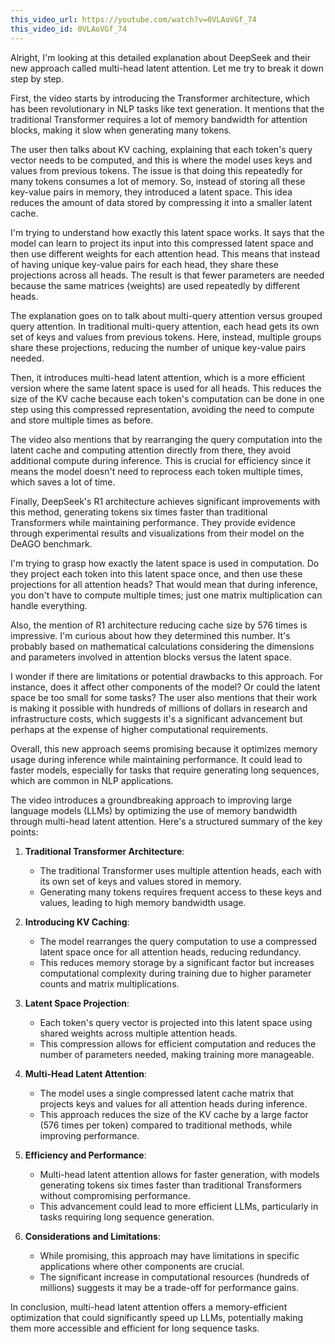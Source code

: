 ```yaml
---
this_video_url: https://youtube.com/watch?v=0VLAoVGf_74
this_video_id: 0VLAoVGf_74
---
```

<think>
Alright, I'm looking at this detailed explanation about DeepSeek and their new approach called multi-head latent attention. Let me try to break it down step by step.

First, the video starts by introducing the Transformer architecture, which has been revolutionary in NLP tasks like text generation. It mentions that the traditional Transformer requires a lot of memory bandwidth for attention blocks, making it slow when generating many tokens.

The user then talks about KV caching, explaining that each token's query vector needs to be computed, and this is where the model uses keys and values from previous tokens. The issue is that doing this repeatedly for many tokens consumes a lot of memory. So, instead of storing all these key-value pairs in memory, they introduced a latent space. This idea reduces the amount of data stored by compressing it into a smaller latent cache.

I'm trying to understand how exactly this latent space works. It says that the model can learn to project its input into this compressed latent space and then use different weights for each attention head. This means that instead of having unique key-value pairs for each head, they share these projections across all heads. The result is that fewer parameters are needed because the same matrices (weights) are used repeatedly by different heads.

The explanation goes on to talk about multi-query attention versus grouped query attention. In traditional multi-query attention, each head gets its own set of keys and values from previous tokens. Here, instead, multiple groups share these projections, reducing the number of unique key-value pairs needed.

Then, it introduces multi-head latent attention, which is a more efficient version where the same latent space is used for all heads. This reduces the size of the KV cache because each token's computation can be done in one step using this compressed representation, avoiding the need to compute and store multiple times as before.

The video also mentions that by rearranging the query computation into the latent cache and computing attention directly from there, they avoid additional compute during inference. This is crucial for efficiency since it means the model doesn't need to reprocess each token multiple times, which saves a lot of time.

Finally, DeepSeek's R1 architecture achieves significant improvements with this method, generating tokens six times faster than traditional Transformers while maintaining performance. They provide evidence through experimental results and visualizations from their model on the DeAGO benchmark.

I'm trying to grasp how exactly the latent space is used in computation. Do they project each token into this latent space once, and then use these projections for all attention heads? That would mean that during inference, you don't have to compute multiple times; just one matrix multiplication can handle everything.

Also, the mention of R1 architecture reducing cache size by 576 times is impressive. I'm curious about how they determined this number. It's probably based on mathematical calculations considering the dimensions and parameters involved in attention blocks versus the latent space.

I wonder if there are limitations or potential drawbacks to this approach. For instance, does it affect other components of the model? Or could the latent space be too small for some tasks? The user also mentions that their work is making it possible with hundreds of millions of dollars in research and infrastructure costs, which suggests it's a significant advancement but perhaps at the expense of higher computational requirements.

Overall, this new approach seems promising because it optimizes memory usage during inference while maintaining performance. It could lead to faster models, especially for tasks that require generating long sequences, which are common in NLP applications.
</think>

The video introduces a groundbreaking approach to improving large language models (LLMs) by optimizing the use of memory bandwidth through multi-head latent attention. Here's a structured summary of the key points:

1. **Traditional Transformer Architecture**: 
   - The traditional Transformer uses multiple attention heads, each with its own set of keys and values stored in memory.
   - Generating many tokens requires frequent access to these keys and values, leading to high memory bandwidth usage.

2. **Introducing KV Caching**:
   - The model rearranges the query computation to use a compressed latent space once for all attention heads, reducing redundancy.
   - This reduces memory storage by a significant factor but increases computational complexity during training due to higher parameter counts and matrix multiplications.

3. **Latent Space Projection**:
   - Each token's query vector is projected into this latent space using shared weights across multiple attention heads.
   - This compression allows for efficient computation and reduces the number of parameters needed, making training more manageable.

4. **Multi-Head Latent Attention**:
   - The model uses a single compressed latent cache matrix that projects keys and values for all attention heads during inference.
   - This approach reduces the size of the KV cache by a large factor (576 times per token) compared to traditional methods, while improving performance.

5. **Efficiency and Performance**:
   - Multi-head latent attention allows for faster generation, with models generating tokens six times faster than traditional Transformers without compromising performance.
   - This advancement could lead to more efficient LLMs, particularly in tasks requiring long sequence generation.

6. **Considerations and Limitations**:
   - While promising, this approach may have limitations in specific applications where other components are crucial.
   - The significant increase in computational resources (hundreds of millions) suggests it may be a trade-off for performance gains.

In conclusion, multi-head latent attention offers a memory-efficient optimization that could significantly speed up LLMs, potentially making them more accessible and efficient for long sequence tasks.
